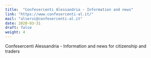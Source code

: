```yaml
---
title:  "Confesercenti Alessandria - Information and news"
link: "https://www.confesercenti-al.it/"
mail: "alservi@confesercenti-al.it"
date: 2020-03-31
draft: false
weight: 4
---
```


Confesercenti Alessandria - Information and news for citizenship and traders
